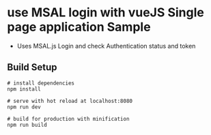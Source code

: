 # use MSAL login with vueJS Single page application Sample
- Uses MSAL.js Login and check Authentication status and token

## Build Setup
```
# install dependencies
npm install

# serve with hot reload at localhost:8080
npm run dev

# build for production with minification
npm run build
```
